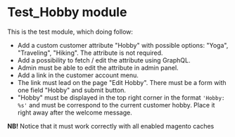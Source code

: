 # Test_Hobby module

This is the test module, which doing follow:

- Add a custom customer attribute "Hobby" with possible options: "Yoga", "Traveling", "Hiking". The attribute is not required.
- Add a possibility to fetch / edit the attribute using GraphQL.
- Admin must be able to edit the attribute in admin panel.
- Add a link in the customer account menu.
- The link must lead on the page "Edit Hobby". There must be a form with one field "Hobby" and submit button.
- "Hobby" must be displayed in the top right corner in the format `'Hobby: %s'` and must be correspond to the current customer hobby. Place it right away after the welcome message.

**NB!** Notice that it must work correctly with all enabled magento caches
